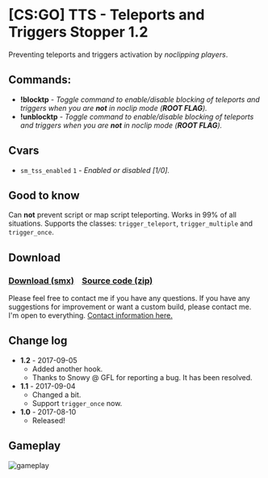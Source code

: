 # [CS:GO] TTS - Teleports and Triggers Stopper 1.2
Preventing teleports and triggers activation by *_noclipping players_*.

## Commands:
  - **!blocktp** - *_Toggle command to enable/disable blocking of teleports and triggers when you are **not** in noclip mode (**ROOT FLAG**)._*
  - **!unblocktp** - *_Toggle command to enable/disable blocking of teleports and triggers when you are **not** in noclip mode (**ROOT FLAG**)._*
 
## Cvars
  - `sm_tss_enabled` `1` - *_Enabled or disabled [1/0]._*
## Good to know
Can **not** prevent script or map script teleporting. Works in 99% of all situations.
Supports the classes: `trigger_teleport`, `trigger_multiple` and `trigger_once`.

## Download
### [Download (smx)](https://github.com/IT-KiLLER/CSGO-TTS-Teleports-and-Triggers-Stopper/raw/master/TSS.smx)    [Source code (zip)](https://github.com/IT-KiLLER/CSGO-TTS-Teleports-and-Triggers-Stopper/archive/master.zip)

Please feel free to contact me if you have any questions. If you have any suggestions for improvement or want a custom build, please contact me. I'm open to everything. [Contact information here.](https://github.com/IT-KiLLER/HOW-TO-CONTACT-ME)

## Change log
- **1.2** - 2017-09-05
  - Added another hook.
  - Thanks to Snowy @ GFL for reporting a bug. It has been resolved.
- **1.1** - 2017-09-04
  - Changed a bit.
  - Support `trigger_once` now.
- **1.0** - 2017-08-10
  - Released!
  
## Gameplay
![gameplay](https://image.ibb.co/bTtL1a/TTS.jpg)
